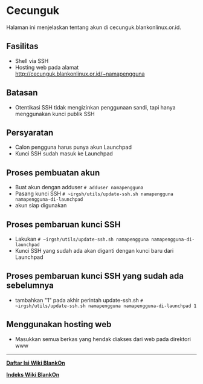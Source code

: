 # Cecunguk
Halaman ini menjelaskan tentang akun di cecunguk.blankonlinux.or.id.

## Fasilitas
  * Shell via SSH
  * Hosting web pada alamat ​http://cecunguk.blankonlinux.or.id/~namapengguna

## Batasan
  * Otentikasi SSH tidak mengizinkan penggunaan sandi, tapi hanya menggunakan
      kunci publik SSH

## Persyaratan
  * Calon pengguna harus punya akun Launchpad
  * Kunci SSH sudah masuk ke Launchpad

## Proses pembuatan akun
  * Buat akun dengan adduser
      `# adduser namapengguna`
  * Pasang kunci SSH
      `# ~irgsh/utils/update-ssh.sh namapengguna namapengguna-di-launchpad`
  * akun siap digunakan

## Proses pembaruan kunci SSH
  * Lakukan
      `# ~irgsh/utils/update-ssh.sh namapengguna namapengguna-di-launchpad`
  * Kunci SSH yang sudah ada akan diganti dengan kunci baru dari Launchpad

## Proses pembaruan kunci SSH yang sudah ada sebelumnya
  * tambahkan "1" pada akhir perintah update-ssh.sh
      `# ~irgsh/utils/update-ssh.sh namapengguna namapengguna-di-launchpad 1`

## Menggunakan hosting web
  * Masukkan semua berkas yang hendak diakses dari web pada direktori www


---
[**Daftar Isi Wiki BlankOn**](/DaftarIsi/README.md)
 
[**Indeks Wiki BlankOn**](/Indeks.md)
